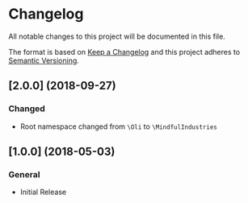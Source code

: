 # Changelog
All notable changes to this project will be documented in this file.

The format is based on [Keep a Changelog](http://keepachangelog.com/en/1.0.0/)
and this project adheres to [Semantic Versioning](http://semver.org/spec/v2.0.0.html).


## [2.0.0] (2018-09-27)
### Changed
- Root namespace changed from `\Oli` to `\MindfulIndustries`



## [1.0.0] (2018-05-03)
### General
- Initial Release
